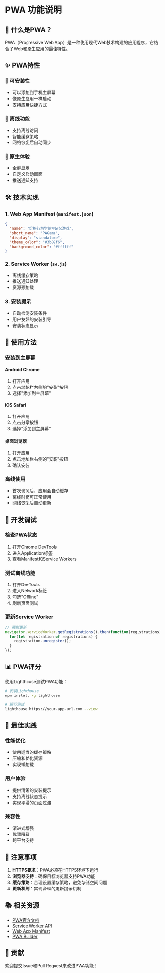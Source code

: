 # PWA 功能说明

## 🚀 什么是PWA？

PWA（Progressive Web App）是一种使用现代Web技术构建的应用程序，它结合了Web和原生应用的最佳特性。

## ✨ PWA特性

### 📱 可安装性
- 可以添加到手机主屏幕
- 像原生应用一样启动
- 支持应用快捷方式

### 🔄 离线功能
- 支持离线访问
- 智能缓存策略
- 网络恢复后自动同步

### 📲 原生体验
- 全屏显示
- 自定义启动画面
- 推送通知支持

## 🛠️ 技术实现

### 1. Web App Manifest (`manifest.json`)
```json
{
  "name": "价格行为学缩写记忆游戏",
  "short_name": "PAGame",
  "display": "standalone",
  "theme_color": "#3b82f6",
  "background_color": "#ffffff"
}
```

### 2. Service Worker (`sw.js`)
- 离线缓存策略
- 推送通知处理
- 资源预加载

### 3. 安装提示
- 自动检测安装条件
- 用户友好的安装引导
- 安装状态显示

## 📱 使用方法

### 安装到主屏幕

#### Android Chrome
1. 打开应用
2. 点击地址栏右侧的"安装"按钮
3. 选择"添加到主屏幕"

#### iOS Safari
1. 打开应用
2. 点击分享按钮
3. 选择"添加到主屏幕"

#### 桌面浏览器
1. 打开应用
2. 点击地址栏右侧的"安装"按钮
3. 确认安装

### 离线使用
- 首次访问后，应用会自动缓存
- 离线时仍可正常使用
- 网络恢复后自动更新

## 🔧 开发调试

### 检查PWA状态
1. 打开Chrome DevTools
2. 进入Application标签
3. 查看Manifest和Service Workers

### 测试离线功能
1. 打开DevTools
2. 进入Network标签
3. 勾选"Offline"
4. 刷新页面测试

### 更新Service Worker
```javascript
// 强制更新
navigator.serviceWorker.getRegistrations().then(function(registrations) {
  for(let registration of registrations) {
    registration.unregister();
  }
});
```

## 📊 PWA评分

使用Lighthouse测试PWA功能：

```bash
# 安装Lighthouse
npm install -g lighthouse

# 运行测试
lighthouse https://your-app-url.com --view
```

## 🎯 最佳实践

### 性能优化
- 使用适当的缓存策略
- 压缩和优化资源
- 实现懒加载

### 用户体验
- 提供清晰的安装提示
- 支持离线状态提示
- 实现平滑的页面过渡

### 兼容性
- 渐进式增强
- 优雅降级
- 跨平台支持

## 🚨 注意事项

1. **HTTPS要求**：PWA必须在HTTPS环境下运行
2. **浏览器支持**：确保目标浏览器支持PWA功能
3. **缓存策略**：合理设置缓存策略，避免存储空间问题
4. **更新机制**：实现合理的更新提示机制

## 📚 相关资源

- [PWA官方文档](https://web.dev/progressive-web-apps/)
- [Service Worker API](https://developer.mozilla.org/en-US/docs/Web/API/Service_Worker_API)
- [Web App Manifest](https://developer.mozilla.org/en-US/docs/Web/Manifest)
- [PWA Builder](https://www.pwabuilder.com/)

## 🤝 贡献

欢迎提交Issue和Pull Request来改进PWA功能！
